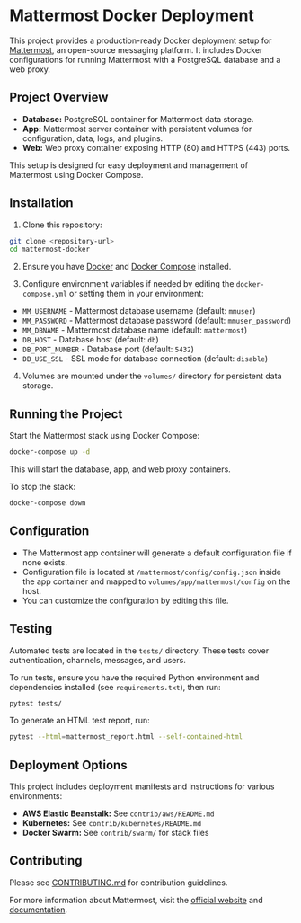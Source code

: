# Mattermost Docker Deployment

This project provides a production-ready Docker deployment setup for [Mattermost](https://mattermost.com/), an open-source messaging platform. It includes Docker configurations for running Mattermost with a PostgreSQL database and a web proxy.

## Project Overview

- **Database:** PostgreSQL container for Mattermost data storage.
- **App:** Mattermost server container with persistent volumes for configuration, data, logs, and plugins.
- **Web:** Web proxy container exposing HTTP (80) and HTTPS (443) ports.

This setup is designed for easy deployment and management of Mattermost using Docker Compose.

## Installation

1. Clone this repository:

```bash
git clone <repository-url>
cd mattermost-docker
```

2. Ensure you have [Docker](https://docs.docker.com/get-docker/) and [Docker Compose](https://docs.docker.com/compose/install/) installed.

3. Configure environment variables if needed by editing the `docker-compose.yml` or setting them in your environment:

- `MM_USERNAME` - Mattermost database username (default: `mmuser`)
- `MM_PASSWORD` - Mattermost database password (default: `mmuser_password`)
- `MM_DBNAME` - Mattermost database name (default: `mattermost`)
- `DB_HOST` - Database host (default: `db`)
- `DB_PORT_NUMBER` - Database port (default: `5432`)
- `DB_USE_SSL` - SSL mode for database connection (default: `disable`)

4. Volumes are mounted under the `volumes/` directory for persistent data storage.

## Running the Project

Start the Mattermost stack using Docker Compose:

```bash
docker-compose up -d
```

This will start the database, app, and web proxy containers.

To stop the stack:

```bash
docker-compose down
```

## Configuration

- The Mattermost app container will generate a default configuration file if none exists.
- Configuration file is located at `/mattermost/config/config.json` inside the app container and mapped to `volumes/app/mattermost/config` on the host.
- You can customize the configuration by editing this file.

## Testing

Automated tests are located in the `tests/` directory. These tests cover authentication, channels, messages, and users.

To run tests, ensure you have the required Python environment and dependencies installed (see `requirements.txt`), then run:

```bash
pytest tests/
```

To generate an HTML test report, run:

```bash
pytest --html=mattermost_report.html --self-contained-html
```

## Deployment Options

This project includes deployment manifests and instructions for various environments:

- **AWS Elastic Beanstalk:** See `contrib/aws/README.md`
- **Kubernetes:** See `contrib/kubernetes/README.md`
- **Docker Swarm:** See `contrib/swarm/` for stack files

## Contributing

Please see [CONTRIBUTING.md](mattermost-docker/CONTRIBUTING.md) for contribution guidelines.


For more information about Mattermost, visit the [official website](https://mattermost.com/) and [documentation](https://docs.mattermost.com/).
